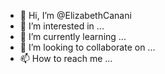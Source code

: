 - 👋 Hi, I’m @ElizabethCanani
- 👀 I’m interested in ...
- 🌱 I’m currently learning ...
- 💞️ I’m looking to collaborate on ...
- 📫 How to reach me ...

<!---
ElizabethCanani/ElizabethCanani is a ✨ special ✨ repository because its `README.md` (this file) appears on your GitHub profile.
You can click the Preview link to take a look at your changes.
--->
